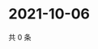 # 2021-10-06

共 0 条

<!-- BEGIN WEIBO -->
<!-- 最后更新时间 Wed Oct 06 2021 11:14:58 GMT+0800 (China Standard Time) -->

<!-- END WEIBO -->

